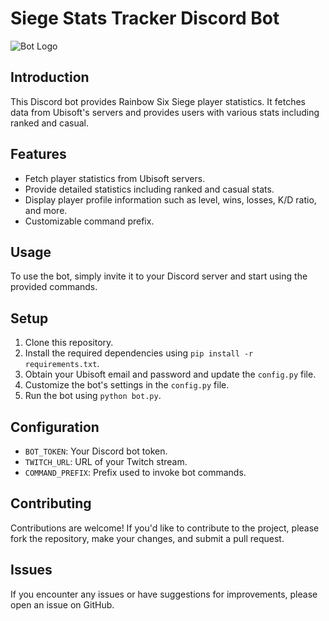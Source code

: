 # Siege Stats Tracker Discord Bot

![Bot Logo](https://cdn.discordapp.com/attachments/1206845868330717195/1208634452910284820/bot-logo.png?ex=65e3ff8c&is=65d18a8c&hm=33133e6c991edd09d95eebae71d089bd74f3e5614f5069aef125261738d97322&)

## Introduction
This Discord bot provides Rainbow Six Siege player statistics. It fetches data from Ubisoft's servers and provides users with various stats including ranked and casual.

## Features
- Fetch player statistics from Ubisoft servers.
- Provide detailed statistics including ranked and casual stats.
- Display player profile information such as level, wins, losses, K/D ratio, and more.
- Customizable command prefix.

## Usage
To use the bot, simply invite it to your Discord server and start using the provided commands.

## Setup
1. Clone this repository.
2. Install the required dependencies using `pip install -r requirements.txt`.
3. Obtain your Ubisoft email and password and update the `config.py` file.
5. Customize the bot's settings in the `config.py` file.
6. Run the bot using `python bot.py`.

## Configuration
- `BOT_TOKEN`: Your Discord bot token.
- `TWITCH_URL`: URL of your Twitch stream.
- `COMMAND_PREFIX`: Prefix used to invoke bot commands.

## Contributing
Contributions are welcome! If you'd like to contribute to the project, please fork the repository, make your changes, and submit a pull request.

## Issues
If you encounter any issues or have suggestions for improvements, please open an issue on GitHub.
